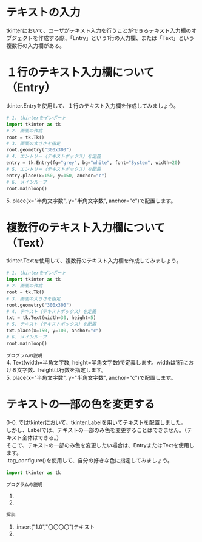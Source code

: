 # テキストの入力
tkinterにおいて、ユーザがテキスト入力を行うことができるテキスト入力欄のオブジェクトを作成する際、「Entry」という1行の入力欄、または「Text」という複数行の入力欄がある。

# １行のテキスト入力欄について（Entry）
tkinter.Entryを使用して、１行のテキスト入力欄を作成してみましょう。
```python
# 1. tkinterをインポート
import tkinter as tk
# 2. 画面の作成
root = tk.Tk()
# 3. 画面の大きさを指定
root.geometry("300x300")
# 4. エントリー（テキストボックス）を定義
entry = tk.Entry(fg="grey", bg="white", font="System", width=20)
# 5. エントリー（テキストボックス）を配置
entry.place(x=150, y=150, anchor="c")
# 6. メインループ
root.mainloop()
```
<div align="center>
<img src="./mdimg/entry.png" width="50%>
</div>

`プログラムの説明`<br>
4. Entry(fg="文字色", bg="背景色", font="フォント", width="半角文字数分の横幅")で定義します。<br>
5. place(x="半角文字数", y="半角文字数", anchor="c")で配置します。<br>


# 複数行のテキスト入力欄について（Text）
tkinter.Textを使用して、複数行のテキスト入力欄を作成してみましょう。
```python
# 1. tkinterをインポート
import tkinter as tk
# 2. 画面の作成
root = tk.Tk()
# 3. 画面の大きさを指定
root.geometry("300x300")
# 4. テキスト（テキストボックス）を定義
txt = tk.Text(width=30, height=5)
# 5. テキスト（テキストボックス）を配置
txt.place(x=150, y=100, anchor="c")
# 6. メインループ
root.mainloop()
```
<div align="center>
<img src="./mdimg/text.png" width="50%">
</div>

`プログラムの説明`<br>
4. Text(width=半角文字数, height=半角文字数)で定義します。widthは1行における文字数、heightは行数を指定します。<br>
5. place(x="半角文字数", y="半角文字数", anchor="c")で配置します。<br>


# テキストの一部の色を変更する
0-0. ではtkinterにおいて、tkinter.Labelを用いてテキストを配置しました。<br>
しかし、Labelでは、テキストの一部のみ色を変更することはできません。（テキスト全体はできる。）<br>
そこで、テキストの一部のみ色を変更したい場合は、EntryまたはTextを使用します。<br>
.tag_configure()を使用して、自分の好きな色に指定してみましょう。
```python
import tkinter as tk
```
`プログラムの説明`<br>
1. <br>
2. <br>

`解説`<br>
1. .insert("1.0","〇〇〇〇")テキスト<br>
2. <br>
